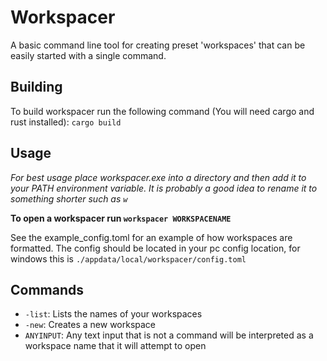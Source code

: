 # Workspacer
A basic command line tool for creating preset 'workspaces' that can be easily started with a single command.

## Building
To build workspacer run the following command (You will need cargo and rust installed):
`cargo build`

## Usage
*For best usage place workspacer.exe into a directory and then add it to your PATH environment variable. It is probably a good idea to rename it to something shorter such as `w`*

__To open a workspacer run `workspacer WORKSPACENAME`__

See the example_config.toml for an example of how workspaces are formatted.
The config should be located in your pc config location, for windows this is `./appdata/local/workspacer/config.toml`

## Commands
- `-list`: Lists the names of your workspaces
- `-new`: Creates a new workspace
- `ANYINPUT`: Any text input that is not a command will be interpreted as a workspace name that it will attempt to open
